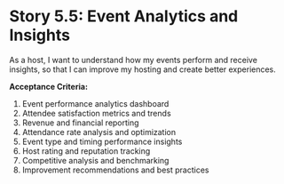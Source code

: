# Story 5.5: Event Analytics and Insights

As a host,
I want to understand how my events perform and receive insights,
so that I can improve my hosting and create better experiences.

**Acceptance Criteria:**

1. Event performance analytics dashboard
2. Attendee satisfaction metrics and trends
3. Revenue and financial reporting
4. Attendance rate analysis and optimization
5. Event type and timing performance insights
6. Host rating and reputation tracking
7. Competitive analysis and benchmarking
8. Improvement recommendations and best practices
